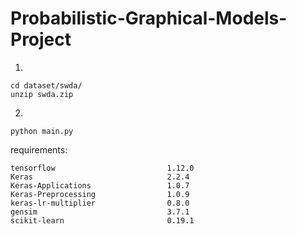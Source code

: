 # Probabilistic-Graphical-Models-Project
1.
```
cd dataset/swda/
unzip swda.zip
```
2.
```
python main.py
```
requirements:
```
tensorflow                         1.12.0
Keras                              2.2.4      
Keras-Applications                 1.0.7      
Keras-Preprocessing                1.0.9 
keras-lr-multiplier                0.8.0      
gensim                             3.7.1      
scikit-learn                       0.19.1     
```

